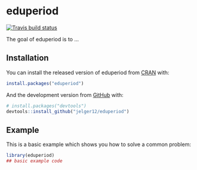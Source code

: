 
<!-- README.md is generated from README.Rmd. Please edit that file -->

# eduperiod

<!-- badges: start -->

[![Travis build
status](https://travis-ci.org/jelger12/eduperiod.svg?branch=master)](https://travis-ci.org/jelger12/eduperiod)
<!-- badges: end -->

The goal of eduperiod is to …

## Installation

You can install the released version of eduperiod from
[CRAN](https://CRAN.R-project.org) with:

``` r
install.packages("eduperiod")
```

And the development version from [GitHub](https://github.com/) with:

``` r
# install.packages("devtools")
devtools::install_github("jelger12/eduperiod")
```

## Example

This is a basic example which shows you how to solve a common problem:

``` r
library(eduperiod)
## basic example code
```
